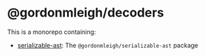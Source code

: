 # @gordonmleigh/decoders

This is a monorepo containing:

- [serializable-ast](packages/serializable-ast/README.md): The `@gordonmleigh/serializable-ast` package
